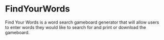 # FindYourWords
Find Your Words is a word search gameboard generator that will allow users to enter words they would like to search for and print or download the gameboard.
